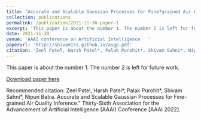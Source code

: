 ```yaml
---
title: "Accurate and Scalable Gaussian Processes for Fine?grained Air Quality Inference"
collection: publications
permalink: /publication/2021-11-30-paper-1
excerpt: 'This paper is about the number 1. The number 2 is left for future work.'
date: 2021-11-30
venue: 'AAAI conference on Artificial Intelligence   '
paperurl: 'http://shivam15s.github.io/asgp.pdf'
citation: 'Zeel Patel, Harsh Patel*, Palak Purohit*, Shivam Sahni*, Nipun Batra. Accurate and Scalable Gaussian Processes for Fine-grained Air Quality Inference.&quot; Thirty-Sixth Association for the Advancement of Artificial Intelligence (AAAI) Conference [AAAI 2022].'
---
```

This paper is about the number 1. The number 2 is left for future work.

[Download paper here](http://shivam15s.github.io/asgp.pdf)

Recommended citation: Zeel Patel, Harsh Patel*, Palak Purohit*, Shivam Sahni*, Nipun Batra. Accurate and Scalable Gaussian Processes for Fine-grained Air Quality Inference." Thirty-Sixth Association for the Advancement of Artificial Intelligence (AAAI) Conference [AAAI 2022].